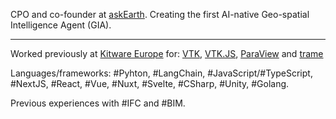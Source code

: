 CPO and co-founder at [askEarth](https://ask.earth). Creating the first AI-native Geo-spatial Intelligence Agent (GIA).

---

Worked previously at [Kitware Europe](https://www.kitware.eu/) for: [VTK](https://github.com/Kitware/vtk), [VTK.JS](https://github.com/Kitware/vtk-js), [ParaView](https://github.com/Kitware/paraview) and [trame](https://github.com/Kitware/trame)

Languages/frameworks: #Pyhton, #LangChain, #JavaScript/#TypeScript, #NextJS, #React, #Vue, #Nuxt, #Svelte, #CSharp, #Unity, #Golang.

Previous experiences with #IFC and #BIM.
